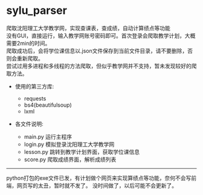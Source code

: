 # sylu_parser

爬取沈阳理工大学教学网，实现查课表，查成绩，自动计算绩点等功能  
没有GUI，直接运行，输入教学网账号密码即可。首次登录会爬取教学计划，大概需要2min的时间。  
爬取成功后，会将学位课信息以.json文件保存到当前文件目录，请不要删除，否则会重新爬取。  
尝试过用多进程和多线程的方法爬取，但似乎教学网并不支持，暂未发现较好的爬取方法。  

* 使用的第三方库:
    * requests
    * bs4(beautifulsoup)
    * lxml  
  

* 各文件说明:
    * main.py     运行主程序  
    * login.py    模拟登录沈阳理工大学教学网  
    * lesson.py   跳转到教学计划界面，获取学位课信息  
    * score.py    爬取成绩界面，解析成绩列表 

***

python打包的exe文件已发，有计划做个网页来实现算绩点等功能，奈何不会写前端，网页写的太丑，暂时就不发了。
没时间做了，以后可能不会更新了。
